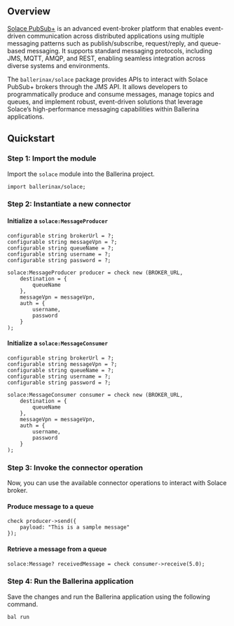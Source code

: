 ## Overview

[Solace PubSub+](https://docs.solace.com/) is an advanced event-broker platform that enables event-driven communication across distributed applications using multiple messaging patterns such as publish/subscribe, request/reply, and queue-based messaging. It supports standard messaging protocols, including JMS, MQTT, AMQP, and REST, enabling seamless integration across diverse systems and environments.

The `ballerinax/solace` package provides APIs to interact with Solace PubSub+ brokers through the JMS API. It allows developers to programmatically produce and consume messages, manage topics and queues, and implement robust, event-driven solutions that leverage Solace’s high-performance messaging capabilities within Ballerina applications.

## Quickstart

### Step 1: Import the module

Import the `solace` module into the Ballerina project.

```ballerina
import ballerinax/solace;
```

### Step 2: Instantiate a new connector

#### Initialize a `solace:MessageProducer`

```ballerina
configurable string brokerUrl = ?;
configurable string messageVpn = ?;
configurable string queueName = ?;
configurable string username = ?;
configurable string password = ?;

solace:MessageProducer producer = check new (BROKER_URL,
    destination = {
        queueName
    },
    messageVpn = messageVpn,
    auth = {
        username,
        password
    }
);
```

#### Initialize a `solace:MessageConsumer`

```ballerina
configurable string brokerUrl = ?;
configurable string messageVpn = ?;
configurable string queueName = ?;
configurable string username = ?;
configurable string password = ?;

solace:MessageConsumer consumer = check new (BROKER_URL,
    destination = {
        queueName
    },
    messageVpn = messageVpn,
    auth = {
        username,
        password
    }
);
```

### Step 3: Invoke the connector operation

Now, you can use the available connector operations to interact with Solace broker.

#### Produce message to a queue

```ballerina
check producer->send({
    payload: "This is a sample message"
});
```

#### Retrieve a message from a queue

```ballerina
solace:Message? receivedMessage = check consumer->receive(5.0);
```

### Step 4: Run the Ballerina application

Save the changes and run the Ballerina application using the following command.

```bash
bal run
```

